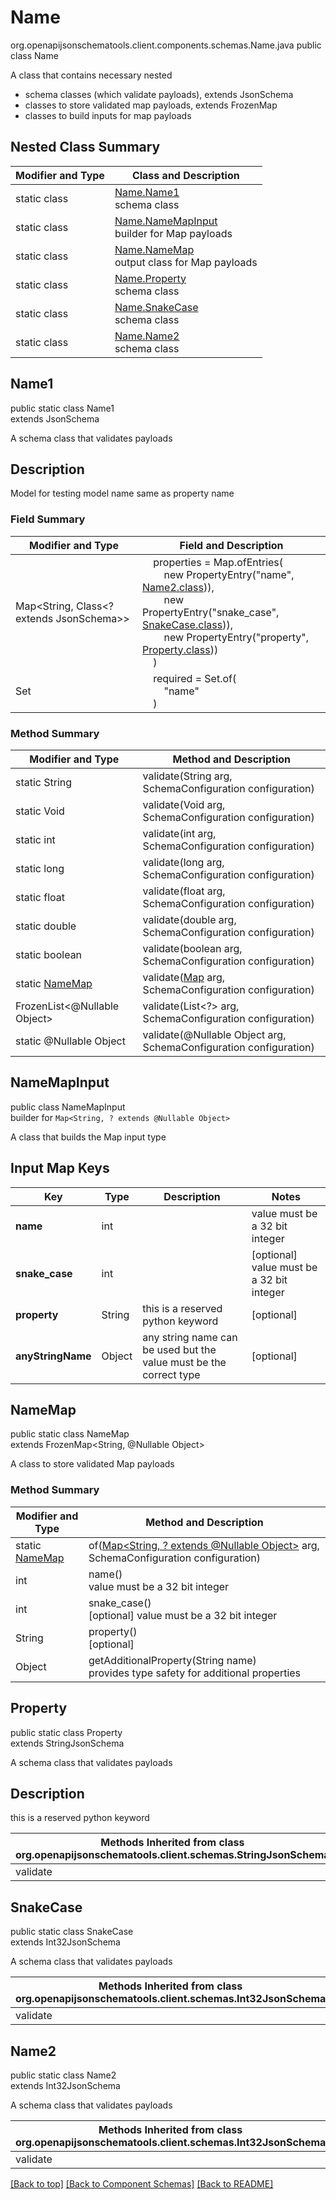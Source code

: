 # Name
org.openapijsonschematools.client.components.schemas.Name.java
public class Name

A class that contains necessary nested
- schema classes (which validate payloads), extends JsonSchema
- classes to store validated map payloads, extends FrozenMap
- classes to build inputs for map payloads

## Nested Class Summary
| Modifier and Type | Class and Description |
| ----------------- | ---------------------- |
| static class | [Name.Name1](#name1)<br> schema class |
| static class | [Name.NameMapInput](#namemapinput)<br> builder for Map payloads |
| static class | [Name.NameMap](#namemap)<br> output class for Map payloads |
| static class | [Name.Property](#property)<br> schema class |
| static class | [Name.SnakeCase](#snakecase)<br> schema class |
| static class | [Name.Name2](#name2)<br> schema class |

## Name1
public static class Name1<br>
extends JsonSchema

A schema class that validates payloads

## Description
Model for testing model name same as property name

### Field Summary
| Modifier and Type | Field and Description |
| ----------------- | ---------------------- |
| Map<String, Class<? extends JsonSchema>> | &nbsp;&nbsp;&nbsp;&nbsp;properties = Map.ofEntries(<br>&nbsp;&nbsp;&nbsp;&nbsp;&nbsp;&nbsp;&nbsp;&nbsp;new PropertyEntry("name", [Name2.class](#name2))),<br>&nbsp;&nbsp;&nbsp;&nbsp;&nbsp;&nbsp;&nbsp;&nbsp;new PropertyEntry("snake_case", [SnakeCase.class](#snakecase))),<br>&nbsp;&nbsp;&nbsp;&nbsp;&nbsp;&nbsp;&nbsp;&nbsp;new PropertyEntry("property", [Property.class](#property)))<br>&nbsp;&nbsp;&nbsp;&nbsp;)<br> |
| Set<String> | &nbsp;&nbsp;&nbsp;&nbsp;required = Set.of(<br>&nbsp;&nbsp;&nbsp;&nbsp;&nbsp;&nbsp;&nbsp;&nbsp;"name"<br>&nbsp;&nbsp;&nbsp;&nbsp;)<br> |

### Method Summary
| Modifier and Type | Method and Description |
| ----------------- | ---------------------- |
| static String | validate(String arg, SchemaConfiguration configuration) |
| static Void | validate(Void arg, SchemaConfiguration configuration) |
| static int | validate(int arg, SchemaConfiguration configuration) |
| static long | validate(long arg, SchemaConfiguration configuration) |
| static float | validate(float arg, SchemaConfiguration configuration) |
| static double | validate(double arg, SchemaConfiguration configuration) |
| static boolean | validate(boolean arg, SchemaConfiguration configuration) |
| static [NameMap](#namemap) | validate([Map<?, ?>](#namemapinput) arg, SchemaConfiguration configuration) |
| FrozenList<@Nullable Object> | validate(List<?> arg, SchemaConfiguration configuration) |
| static @Nullable Object | validate(@Nullable Object arg, SchemaConfiguration configuration) |
## NameMapInput
public class NameMapInput<br>
builder for `Map<String, ? extends @Nullable Object>`

A class that builds the Map input type

## Input Map Keys
| Key | Type |  Description | Notes |
| --- | ---- | ------------ | ----- |
| **name** | int |  | value must be a 32 bit integer |
| **snake_case** | int |  | [optional] value must be a 32 bit integer |
| **property** | String | this is a reserved python keyword | [optional] |
| **anyStringName** | Object | any string name can be used but the value must be the correct type | [optional] |

## NameMap
public static class NameMap<br>
extends FrozenMap<String, @Nullable Object>

A class to store validated Map payloads

### Method Summary
| Modifier and Type | Method and Description |
| ----------------- | ---------------------- |
| static [NameMap](#namemap) | of([Map<String, ? extends @Nullable Object>](#namemapinput) arg, SchemaConfiguration configuration) |
| int | name()<br> value must be a 32 bit integer |
| int | snake_case()<br>[optional] value must be a 32 bit integer |
| String | property()<br>[optional] |
| Object | getAdditionalProperty(String name)<br>provides type safety for additional properties |

## Property
public static class Property<br>
extends StringJsonSchema

A schema class that validates payloads

## Description
this is a reserved python keyword

| Methods Inherited from class org.openapijsonschematools.client.schemas.StringJsonSchema |
| ------------------------------------------------------------------ |
| validate                                                           |

## SnakeCase
public static class SnakeCase<br>
extends Int32JsonSchema

A schema class that validates payloads

| Methods Inherited from class org.openapijsonschematools.client.schemas.Int32JsonSchema |
| ------------------------------------------------------------------ |
| validate                                                           |

## Name2
public static class Name2<br>
extends Int32JsonSchema

A schema class that validates payloads

| Methods Inherited from class org.openapijsonschematools.client.schemas.Int32JsonSchema |
| ------------------------------------------------------------------ |
| validate                                                           |

[[Back to top]](#top) [[Back to Component Schemas]](../../../README.md#Component-Schemas) [[Back to README]](../../../README.md)
